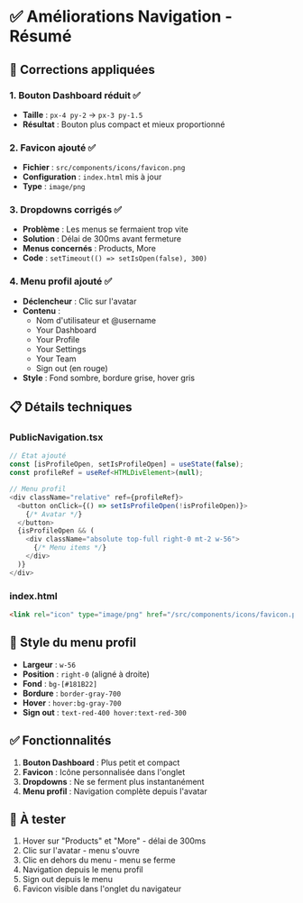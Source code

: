 # ✅ Améliorations Navigation - Résumé

## 🎯 Corrections appliquées

### **1. Bouton Dashboard réduit** ✅
- **Taille** : `px-4 py-2` → `px-3 py-1.5`
- **Résultat** : Bouton plus compact et mieux proportionné

### **2. Favicon ajouté** ✅
- **Fichier** : `src/components/icons/favicon.png`
- **Configuration** : `index.html` mis à jour
- **Type** : `image/png`

### **3. Dropdowns corrigés** ✅
- **Problème** : Les menus se fermaient trop vite
- **Solution** : Délai de 300ms avant fermeture
- **Menus concernés** : Products, More
- **Code** : `setTimeout(() => setIsOpen(false), 300)`

### **4. Menu profil ajouté** ✅
- **Déclencheur** : Clic sur l'avatar
- **Contenu** :
  - Nom d'utilisateur et @username
  - Your Dashboard
  - Your Profile
  - Your Settings
  - Your Team
  - Sign out (en rouge)
- **Style** : Fond sombre, bordure grise, hover gris

## 📋 Détails techniques

### **PublicNavigation.tsx**
```typescript
// État ajouté
const [isProfileOpen, setIsProfileOpen] = useState(false);
const profileRef = useRef<HTMLDivElement>(null);

// Menu profil
<div className="relative" ref={profileRef}>
  <button onClick={() => setIsProfileOpen(!isProfileOpen)}>
    {/* Avatar */}
  </button>
  {isProfileOpen && (
    <div className="absolute top-full right-0 mt-2 w-56">
      {/* Menu items */}
    </div>
  )}
</div>
```

### **index.html**
```html
<link rel="icon" type="image/png" href="/src/components/icons/favicon.png" />
```

## 🎨 Style du menu profil

- **Largeur** : `w-56`
- **Position** : `right-0` (aligné à droite)
- **Fond** : `bg-[#181B22]`
- **Bordure** : `border-gray-700`
- **Hover** : `hover:bg-gray-700`
- **Sign out** : `text-red-400 hover:text-red-300`

## ✅ Fonctionnalités

1. **Bouton Dashboard** : Plus petit et compact
2. **Favicon** : Icône personnalisée dans l'onglet
3. **Dropdowns** : Ne se ferment plus instantanément
4. **Menu profil** : Navigation complète depuis l'avatar

## 🧪 À tester

1. Hover sur "Products" et "More" - délai de 300ms
2. Clic sur l'avatar - menu s'ouvre
3. Clic en dehors du menu - menu se ferme
4. Navigation depuis le menu profil
5. Sign out depuis le menu
6. Favicon visible dans l'onglet du navigateur
